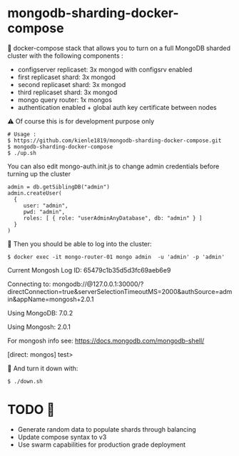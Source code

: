 # mongodb-sharding-docker-compose

:whale: docker-compose stack that allows you to turn on a full MongoDB sharded cluster with the following components :

 * configserver replicaset: 3x mongod with configsrv enabled 
 * first replicaset shard: 3x mongod 
 * second replicaset shard: 3x mongod
 * third replicaset shard: 3x mongod
 * mongo query router: 1x mongos
 * authentication enabled + global auth key certificate between nodes

:warning: Of course this is for development purpose only  

    # Usage :
    $ https://github.com/kienle1819/mongodb-sharding-docker-compose.git
    $ mongodb-sharding-docker-compose
    $ ./up.sh
    
    
You can also edit mongo-auth.init.js to change admin credentials before turning up the cluster

    admin = db.getSiblingDB("admin")
    admin.createUser(
      {
         user: "admin",
         pwd: "admin",
         roles: [ { role: "userAdminAnyDatabase", db: "admin" } ] 
      }
    )

:tropical_drink: Then you should be able to log into the cluster:

    $ docker exec -it mongo-router-01 mongo admin  -u 'admin' -p 'admin'
   
   Current Mongosh Log ID: 65479c1b35d5d3fc69aeb6e9

   Connecting to:          mongodb://<credentials>@127.0.0.1:30000/?directConnection=true&serverSelectionTimeoutMS=2000&authSource=admin&appName=mongosh+2.0.1
   
   Using MongoDB:          7.0.2
   
   Using Mongosh:          2.0.1

   For mongosh info see: https://docs.mongodb.com/mongodb-shell/

  [direct: mongos] test>
    
  
:beer: And turn it down with:

    $ ./down.sh
    
    
   # TODO :construction:
   
  * Generate random data to populate shards through balancing 
  * Update compose syntax to v3 
  * Use swarm capabilities for production grade deployment 
  